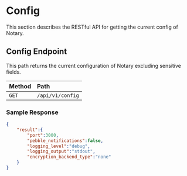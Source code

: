 # Config

This section describes the RESTful API for getting the current config of Notary.


## Config Endpoint

This path returns the current configuration of Notary excluding sensitive fields.


| Method | Path             |
| :----- | :--------------- |
| `GET`  | `/api/v1/config` |


### Sample Response

```json
{
    "result":{
        "port":3000,
        "pebble_notifications":false,
        "logging_level":"debug",
        "logging_output":"stdout",
        "encryption_backend_type":"none"
    }
}
```